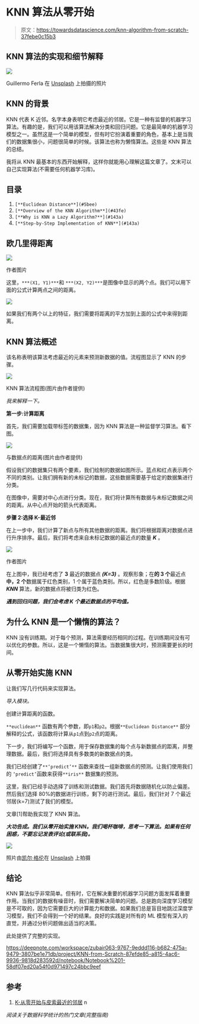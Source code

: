 # KNN 算法从零开始

> 原文：<https://towardsdatascience.com/knn-algorithm-from-scratch-37febe0c15b3>

## KNN 算法的实现和细节解释

![](img/cbbaa25984d71b28937bf47113bcb1f7.png)

Guillermo Ferla 在 [Unsplash](https://unsplash.com?utm_source=medium&utm_medium=referral) 上拍摄的照片

## KNN 的背景

KNN 代表 K 近邻。名字本身表明它考虑最近的邻居。它是一种有监督的机器学习算法。有趣的是，我们可以用该算法解决分类和回归问题。它是最简单的机器学习模型之一。虽然这是一个简单的模型，但有时它扮演着重要的角色，基本上是当我们的数据集很小，问题很简单的时候。该算法也称为懒惰算法。这些是 KNN 算法的总结。

我将从 KNN 最基本的东西开始解释，这样你就能用心理解这篇文章了。文末可以自己实现算法(不需要任何机器学习库)。

## 目录

1.  `[**Euclidean Distance**](#5bee)`
2.  `[**Overview of the KNN Algorithm**](#43fe)`
3.  `[**Why is KNN a Lazy Algorithm?**](#143a)`
4.  `[**Step-by-Step Implementation of KNN**](#143a)`

## 欧几里得距离

![](img/dac2ed444da59e6d0911fd34d19f874f.png)

作者图片

这里，`***(X1, Y1)***`和 `***(X2, Y2)***`是图像中显示的两个点。我们可以用下面的公式计算两点之间的距离。

![](img/589c790f4d2d6e030114e6db92512aa8.png)

如果我们有两个以上的特征，我们需要将距离的平方加到上面的公式中来得到距离。

## KNN 算法概述

该名称表明该算法考虑最近的元素来预测新数据的值。流程图显示了 KNN 的步骤。

![](img/e9db4dfe70e52048268873237d26afa6.png)

KNN 算法流程图(图片由作者提供)

*我来解释一下。*

**第一步:计算距离**

首先，我们需要加载带标签的数据集，因为 KNN 算法是一种监督学习算法。看下图。

![](img/fda2e68247d028aa74504cb0b02cb4b0.png)

与数据点的距离(图片由作者提供)

假设我们的数据集只有两个要素，我们绘制的数据如图所示。蓝点和红点表示两个不同的类别。让我们拥有新的未标记的数据，这些数据需要基于给定的数据集进行分类。

在图像中，需要对中心点进行分类。现在，我们将计算所有数据与未标记数据之间的距离。从中心点开始的箭头代表距离。

**步骤 2:选择 K-最近邻**

在上一步中，我们计算了新点与所有其他数据的距离。我们将根据距离对数据点进行升序排序。最后，我们将考虑来自未标记数据的最近点的数量 ***K*** 。

![](img/f4d55485946e2d0b5e28325a25fd2669.png)

作者图片

在上图中，我已经考虑了 **3** 最近的数据点 ***(K=3)*** 。观察形象；在**的 3 个**最近点**中，2 个**数据属于红色类别，1 个属于蓝色类别。所以，红色是多数阶级。根据 ***KNN*** 算法，新的数据点将被归类为红色。

***遇到回归问题，我们会考虑 K 个最近数据点的平均值。***

## 为什么 KNN 是一个懒惰的算法？

KNN 没有训练期。对于每个预测，算法需要经历相同的过程。在训练期间没有可以优化的参数。所以，这是一个懒惰的算法。当数据集很大时，预测需要更长的时间。

## 从零开始实施 KNN

让我们写几行代码来实现算法。

*导入模块。*

创建计算距离的函数。

`**euclidean**` 函数有两个参数，即`p1`和`p2`。根据`**Euclidean Distance**` 部分解释的公式，该函数将计算从`p1`点到`p2`点的距离。

下一步，我们将编写一个函数，用于保存数据集的每个点与新数据点的距离，并整理数据。最后，我们将选择具有多数类的新数据点的类。

我们已经创建了`**‘predict’**` 函数来查找一组新数据点的预测。让我们使用我们的 `‘predict’`函数来获得`**iris**` 数据集的预测。

这里，我们已经手动选择了训练和测试数据。我们首先将数据随机化以防止偏差。然后我们选择 80%的数据进行训练，剩下的进行测试。最后，我们针对 7 个最近邻居(k=7)测试了我们的模型。

文章[1]帮助我实现了 KNN 算法。

***大功告成。我们从零开始实施 KNN。我们喝杯咖啡，思考一下算法。如果有任何困惑，不要忘记发表评论(或联系我)。***

![](img/71ca9007a35c031f6e6b22673aaf0a23.png)

照片由[凯尔·格伦](https://unsplash.com/@kylejglenn?utm_source=medium&utm_medium=referral)在 [Unsplash](https://unsplash.com?utm_source=medium&utm_medium=referral) 上拍摄

## 结论

KNN 算法似乎非常简单。但有时，它在解决重要的机器学习问题方面发挥着重要作用。当我们的数据有噪音时，我们需要解决简单的问题。总是跑向深度学习模型是不可取的，因为它需要巨大的计算能力和数据。如果我们总是盲目地跳过深度学习模型，我们不会得到一个好的结果。良好的实践是对所有的 ML 模型有深入的直觉，并通过分析问题做出适当的决策。

此处提供了完整的实现。

<https://deepnote.com/workspace/zubair063-9767-9eddd116-b682-475a-9479-3807be1e71db/project/KNN-from-Scratch-87efde85-a815-4ac6-9936-9818d283592d/notebook/Notebook%201-58df07ed20a54f0d971497c24bbc9eef>  

## 参考

1.  [K-从零开始与皮索最近的邻居](https://www.askpython.com/python/examples/k-nearest-neighbors-from-scratch) n

*阅读关于数据科学统计的热门文章(完整指南)*

</ultimate-guide-to-statistics-for-data-science-a3d8f1fd69a7> 